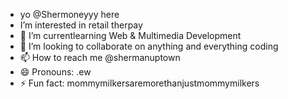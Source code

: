- yo @Shermoneyyy here
- I’m interested in retail therpay
- 🌱 I’m currentlearning Web & Multimedia Development
- 💞️ I’m looking to collaborate on anything and everything coding
- 📫 How to reach me @shermanuptown
- 😄 Pronouns: .ew
- ⚡ Fun fact: mommymilkersaremorethanjustmommymilkers

<!---
Shermoneyyy/Shermoneyyy is a ✨ special ✨ repository because its `README.md` (this file) appears on your GitHub profile.
You can click the Preview link to take a look at your changes.
--->
